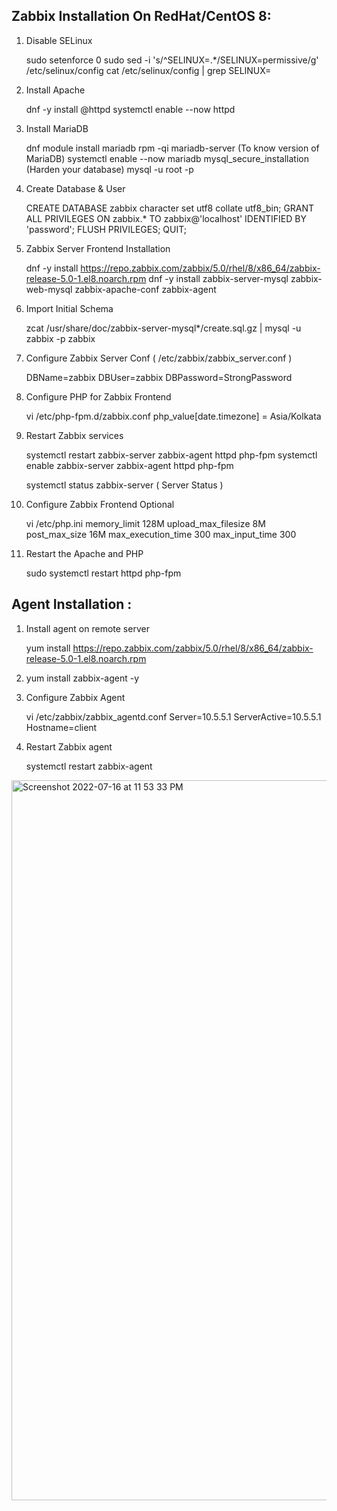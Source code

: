 Zabbix Installation On RedHat/CentOS 8: 
---------------------------------------

1. Disable SELinux


    sudo setenforce 0
    sudo sed -i 's/^SELINUX=.*/SELINUX=permissive/g' /etc/selinux/config
    cat /etc/selinux/config | grep SELINUX=


2. Install Apache


    dnf -y install @httpd
    systemctl enable --now httpd


3. Install MariaDB


    dnf module install mariadb
    rpm -qi mariadb-server (To know version of MariaDB)
    systemctl enable --now mariadb
    mysql_secure_installation  (Harden your database)
    mysql -u root -p


4. Create Database & User


    CREATE DATABASE zabbix character set utf8 collate utf8_bin;
    GRANT ALL PRIVILEGES ON zabbix.* TO zabbix@'localhost' IDENTIFIED BY 'password';
    FLUSH PRIVILEGES;
    QUIT;


5. Zabbix Server Frontend Installation


    dnf -y install https://repo.zabbix.com/zabbix/5.0/rhel/8/x86_64/zabbix-release-5.0-1.el8.noarch.rpm
    dnf -y install zabbix-server-mysql zabbix-web-mysql zabbix-apache-conf zabbix-agent


6. Import Initial Schema


    zcat /usr/share/doc/zabbix-server-mysql*/create.sql.gz | mysql -u zabbix -p zabbix


7. Configure Zabbix Server Conf ( /etc/zabbix/zabbix_server.conf )


    DBName=zabbix
    DBUser=zabbix
    DBPassword=StrongPassword

8. Configure PHP for Zabbix Frontend


    vi /etc/php-fpm.d/zabbix.conf
    php_value[date.timezone] = Asia/Kolkata


9. Restart Zabbix services


    systemctl restart zabbix-server zabbix-agent httpd php-fpm
    systemctl enable zabbix-server zabbix-agent httpd php-fpm

    systemctl status zabbix-server  ( Server Status )


10. Configure Zabbix Frontend Optional


    vi /etc/php.ini
    memory_limit 128M
    upload_max_filesize 8M
    post_max_size 16M
    max_execution_time 300
    max_input_time 300


11. Restart the Apache and PHP 

    sudo systemctl restart httpd php-fpm



Agent Installation : 
--------------------

1. Install agent on remote server 


    yum install https://repo.zabbix.com/zabbix/5.0/rhel/8/x86_64/zabbix-release-5.0-1.el8.noarch.rpm


2. yum install zabbix-agent -y

3. Configure Zabbix Agent


    vi /etc/zabbix/zabbix_agentd.conf
    Server=10.5.5.1
    ServerActive=10.5.5.1
    Hostname=client

4. Restart Zabbix agent


    systemctl restart zabbix-agent
    

<img width="1152" alt="Screenshot 2022-07-16 at 11 53 33 PM" src="https://user-images.githubusercontent.com/51190838/179367531-a484eb10-361d-4fa9-883e-a93d67050a8b.png">

